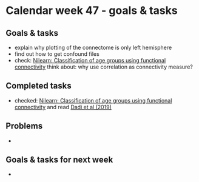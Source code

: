 # Calendar week 47 - goals & tasks

## Goals & tasks
- explain why plotting of the connectome is only left hemisphere
- find out how to get confound files
- check: [Nilearn: Classification of age groups using functional connectivity](https://nilearn.github.io/stable/auto_examples/03_connectivity/plot_group_level_connectivity.html#classification-of-age-groups-using-functional-connectivity) 
        think about: why use correlation as connectivity measure?


## Completed tasks
- checked: [Nilearn: Classification of age groups using functional connectivity](https://nilearn.github.io/stable/auto_examples/03_connectivity/plot_group_level_connectivity.html#classification-of-age-groups-using-functional-connectivity) and read [Dadi et al (2019)](https://www.sciencedirect.com/science/article/abs/pii/S1053811919301594)

## Problems
-  

## Goals & tasks for next week
- 